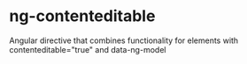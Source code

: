 ng-contenteditable
==================

Angular directive that combines functionality for elements with contenteditable="true" and data-ng-model
